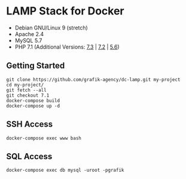 # LAMP Stack for Docker

- Debian GNU/Linux 9 (stretch)
- Apache 2.4
- MySQL 5.7
- PHP 7.1 (Additional Versions: [7.3] | [7.2] | [5.6])

## Getting Started

```text
git clone https://github.com/grafik-agency/dc-lamp.git my-project
cd my-project/
git fetch --all
git checkout 7.1
docker-compose build
docker-compose up -d
```

## SSH Access

```text
docker-compose exec www bash
```

## SQL Access

```text
docker-compose exec db mysql -uroot -pgrafik
```

[7.3]: https://github.com/grafik-agency/dc-lamp/tree/7.3
[7.2]: https://github.com/grafik-agency/dc-lamp/tree/7.2
[7.1]: https://github.com/grafik-agency/dc-lamp/tree/7.1
[5.6]: https://github.com/grafik-agency/dc-lamp/tree/5.6
